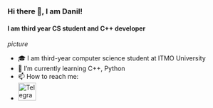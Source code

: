 ### Hi there 👋, I am Danil!
#### I am third year CS student and C++ developer

*picture*

- 🎓 I am third-year computer science student at ITMO University
- 🌱 I’m currently learning C++, Python
- 📫 How to reach me:
- [<img src='https://mooscle.com/app/uploads/2019/10/telegram-886x668.png' alt='Telegram' height='40'>](https://t.me/denny178)
<!--
**Dennymf/Dennymf** is a ✨ _special_ ✨ repository because its `README.md` (this file) appears on your GitHub profile.

Here are some ideas to get you started:

- 🔭 I’m currently working on ...
- 🌱 I’m currently learning ...
- 👯 I’m looking to collaborate on ...
- 🤔 I’m looking for help with ...
- 💬 Ask me about ...
- 📫 How to reach me: ...
- 😄 Pronouns: ...
- ⚡ Fun fact: ...
-->
